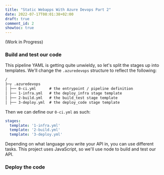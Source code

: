 ```yaml
---
title: "Static Webapps With Azure Devops Part 2"
date: 2022-07-17T08:01:38+02:00
draft: true
comment_id: 2
showtoc: true
---
```


(Work in Progress)

### Build and test our code
This pipeline YAML is getting quite unwieldy, so let's split the stages up into templates.
We'll change the `.azuredevops` structure to reflect the following:

```txt
/
├─┬ .azuredevops
│ ├── 0-ci.yml      # the entrypoint / pipeline definition
│ ├── 1-infra.yml   # the deploy_infra stage template
│ ├── 2-build.yml   # the build_test stage template
│ ├── 3-deploy.yml  # the deploy_code stage template
```

Then we can define our `0-ci.yml` as such:

```yaml
stages:
  template: '1-infra.yml'
  template: '2-build.yml'
  template: '3-deploy.yml'
```

Depending on what language you write your API in, you can use different tasks. This project uses JavaScript, so we'll use
node to build and test our API.

### Deploy the code
